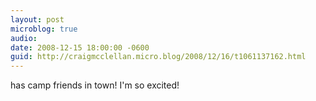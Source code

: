 ```yaml
---
layout: post
microblog: true
audio: 
date: 2008-12-15 18:00:00 -0600
guid: http://craigmcclellan.micro.blog/2008/12/16/t1061137162.html
---
```

has camp friends in town!  I'm so excited!
